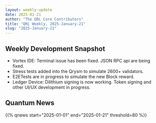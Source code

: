 ```yaml
---
layout: weekly-update
date: 2025-01-21
author: "The QRL Core Contributors"
title: "QRL Weekly, 2025-January-21"
slug: "2025-January-21"
---
```


## Weekly Development Snapshot

- Vortex IDE: Terminal issue has been fixed. JSON RPC api are being fixed.
- Stress tests added into the Qrysm to simulate 2600+ validators. 
- E2ETests are in progress to simulate the new Block reward.
- Ledger Device: Dilithium signing is now working. Token signing and other UI/UX development in progress.

<!--more-->

## Quantum News

{{% qnews start="2025-01-01" end="2025-01-21" threshold=80 %}}
